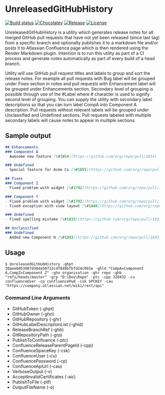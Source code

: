 # UnreleasedGitHubHistory

[![Build status](https://ci.appveyor.com/api/projects/status/github/jasminsehic/unreleasedgithubhistory?svg=true)](https://ci.appveyor.com/project/jasminsehic/unreleasedgithubhistory)
[![Chocolatey](https://img.shields.io/chocolatey/v/unreleasedgithubhistory.portable.svg)](https://chocolatey.org/packages/UnreleasedGitHubHistory.Portable)
[![Release](https://img.shields.io/github/release/jasminsehic/unreleasedgithubhistory.svg)]()
[![License](https://img.shields.io/github/license/jasminsehic/unreleasedgithubhistory.svg)]()

UnreleasedGitHubHistory is a utility which generates release notes for all merged GitHub pull requests that have not yet been released (since last tag) from a specific branch and optionally publishes it to a markdown file and/or posts it to Atlassian Confluence page which is then rendered using the Render Markdown plugin. Intention is to run this utility as part of a CI process and generate notes automatically as part of every build of a head branch.

Utility will use GitHub pull request titles and labels to group and sort the release notes. For example all pull requests with Bug label will be grouped under Fixes section in notes and pull requests with Enhancement label will be grouped under Enhancements section. Secondary level of grouping is possible through use of the #Label where # character is used to signify second level of grouping. You can supply the utility with secondary label descriptions so that you can turn label CompA into Component A description. Pull requests without relevant labels will be grouped under Unclassified and Undefined sections. Pull requests labeled with multiple secondary labels will cause notes to appear in multiple sections.

## Sample output

```markdown
## Enhancements
### Component A
- Awesome new feature [\#1854](https://github.com/org/repo/pull/1854)

### Undefined
- Special feature for Acme Co [\#1855](https://github.com/org/repo/pull/1855)

## Fixes
### Component Z
- Fixed problem with widget [\#1792](https://github.com/org/repo/pull/1792)

### Component Y
- Fixed problem with widget [\#1792](https://github.com/org/repo/pull/1792)
- Fixed exception with view layout [\#1848](https://github.com/org/repo/pull/1848)

### Undefined
- Fixed spelling mistake [\#1833](https://github.com/org/repo/pull/1833)

## Unclassified
### Undefined
- Added new Component H [\#1843](https://github.com/org/repo/pull/1843)
```
## Usage
```{r, engine='bash', count_lines}
$ UnreleasedGitHubHistory -ghpt 30aee6853987d30da50732c4f849bfbfd24c091e -ghld "CompA=Component A,CompZ=Component Z" -gho organisation -ghr repo -ghb "refs/heads/master" -grp "D:\Dev\Repo" -ptc -cpp 328432 -cu confluenceUser -cp confluencePwd -csk SPCKEY -cau "https://company.atlassian.net/wiki/rest/api"
```
### Command Line Arguments
- GitHubToken (-ghpt)
- GitHubOwner (-gho)
- GitHubRepository (-ghr)
- GitHubLabelDescriptionList (-ghld)
- ReleaseBranchRef (-ghb)
- GitRepositoryPath (-grp)
- PublishToConfluence (-ptc)
- ConfluenceReleaseParentPageId (-cpp)
- ConfluenceSpaceKey (-csk)
- ConfluenceUser (-cu)
- ConfluencePassword (-cp)
- ConfluenceApiUrl (-cau)
- VerboseOutput (-v)
- AcceptInvalidCertificates (-aic)
- PublishToFile (-ptf)
- OutputFileName (-o)